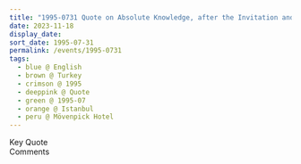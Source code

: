 ```yaml
---
title: "1995-0731 Quote on Absolute Knowledge, after the Invitation and Diploma in Cognitive Sciences Received, Mövenpick Hotel, Balmumcu, Barbaros Blv. No:165, 34349 Beşiktaş, Istanbul, Turkey"
date: 2023-11-18
display_date: 
sort_date: 1995-07-31
permalink: /events/1995-0731
tags:
  - blue @ English
  - brown @ Turkey
  - crimson @ 1995
  - deeppink @ Quote
  - green @ 1995-07
  - orange @ Istanbul
  - peru @ Mövenpick Hotel
---
```


<wave-list>
  <list-title color="green" width="75">Key Quote</list-title>
  <list-item color="BlanchedAlmond"  width="200"></list-item>
  <list-item color="Lavender"></list-item>
  <list-item color="BlanchedAlmond"></list-item>
</wave-list>

<br>

<wave-list>
  <list-title color="green" width="75">Comments</list-title>
  <list-item color="BlanchedAlmond"  width="200"></list-item>
  <list-item color="Lavender"></list-item>
  <list-item color="BlanchedAlmond"></list-item>
</wave-list>